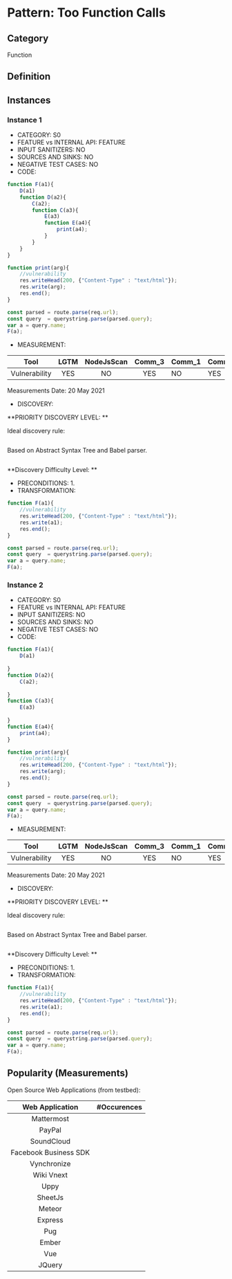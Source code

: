 # Pattern: Too Function Calls

## Category

Function

## Definition

## Instances

### Instance 1

- CATEGORY: S0
- FEATURE vs INTERNAL API: FEATURE
- INPUT SANITIZERS: NO
- SOURCES AND SINKS: NO
- NEGATIVE TEST CASES: NO
- CODE:

```javascript
function F(a1){
    D(a1)
    function D(a2){
        C(a2);
        function C(a3){
            E(a3)
            function E(a4){
                print(a4);
            }
        }
    }
}

function print(arg){
    //vulnerability
    res.writeHead(200, {"Content-Type" : "text/html"});
    res.write(arg);
    res.end(); 
}

const parsed = route.parse(req.url);
const query  = querystring.parse(parsed.query);
var a = query.name;
F(a);
```

- MEASUREMENT:

|     Tool      | LGTM | NodeJsScan | Comm_3 | Comm_1 | Comm_2 | Vulnerable |
| :-----------: | :--: | :--------: | :------: | ------- | --------- | ---------- |
| Vulnerability | YES  |    NO      |   YES    |    NO   |    YES    | YES        |
Measurements Date: 20 May 2021

- DISCOVERY:

**PRIORITY DISCOVERY LEVEL: **

Ideal discovery rule:

```javascript

```

Based on Abstract Syntax Tree and Babel parser.

```

```

**Discovery Difficulty Level: **

- PRECONDITIONS:
   1.
- TRANSFORMATION:
```js
function F(a1){
    //vulnerability
    res.writeHead(200, {"Content-Type" : "text/html"});
    res.write(a1);
    res.end();   
}

const parsed = route.parse(req.url);
const query  = querystring.parse(parsed.query);
var a = query.name;
F(a);
```
### Instance 2

- CATEGORY: S0
- FEATURE vs INTERNAL API: FEATURE
- INPUT SANITIZERS: NO
- SOURCES AND SINKS: NO
- NEGATIVE TEST CASES: NO
- CODE:

```javascript
function F(a1){
    D(a1)
    
}
function D(a2){
    C(a2);
    
}
function C(a3){
    E(a3)
    
}
function E(a4){
    print(a4);
}

function print(arg){
    //vulnerability
    res.writeHead(200, {"Content-Type" : "text/html"});
    res.write(arg);
    res.end(); 
}

const parsed = route.parse(req.url);
const query  = querystring.parse(parsed.query);
var a = query.name;
F(a);
```

- MEASUREMENT:

|     Tool      | LGTM | NodeJsScan | Comm_3 | Comm_1 | Comm_2 | Vulnerable |
| :-----------: | :--: | :--------: | :------: | ------- | --------- | ---------- |
| Vulnerability | YES  |      NO    |    YES     |    NO   |    YES    | YES        |
Measurements Date: 20 May 2021

- DISCOVERY:

**PRIORITY DISCOVERY LEVEL: **

Ideal discovery rule:

```javascript

```

Based on Abstract Syntax Tree and Babel parser.

```

```

**Discovery Difficulty Level: **

- PRECONDITIONS:
   1.
- TRANSFORMATION:
```js
function F(a1){
    //vulnerability
    res.writeHead(200, {"Content-Type" : "text/html"});
    res.write(a1);
    res.end();   
}

const parsed = route.parse(req.url);
const query  = querystring.parse(parsed.query);
var a = query.name;
F(a);
```

## Popularity (Measurements)

Open Source Web Applications (from testbed):

|    Web Application    | #Occurences |
| :-------------------: | :---------: |
|      Mattermost       |             |
|        PayPal         |             |
|      SoundCloud       |             |
| Facebook Business SDK |             |
|      Vynchronize      |             |
|      Wiki Vnext       |             |
|         Uppy          |             |
|        SheetJs        |             |
|        Meteor         |             |
|        Express        |             |
|          Pug          |             |
|         Ember         |             |
|          Vue          |             |
|        JQuery         |             |























